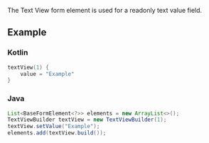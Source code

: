 The Text View form element is used for a readonly text value field.

## Example

### Kotlin
```kotlin
textView(1) {
    value = "Example"
}
```

### Java
```java
List<BaseFormElement<?>> elements = new ArrayList<>();
TextViewBuilder textView = new TextViewBuilder(1);
textView.setValue("Example");
elements.add(textView.build());
```